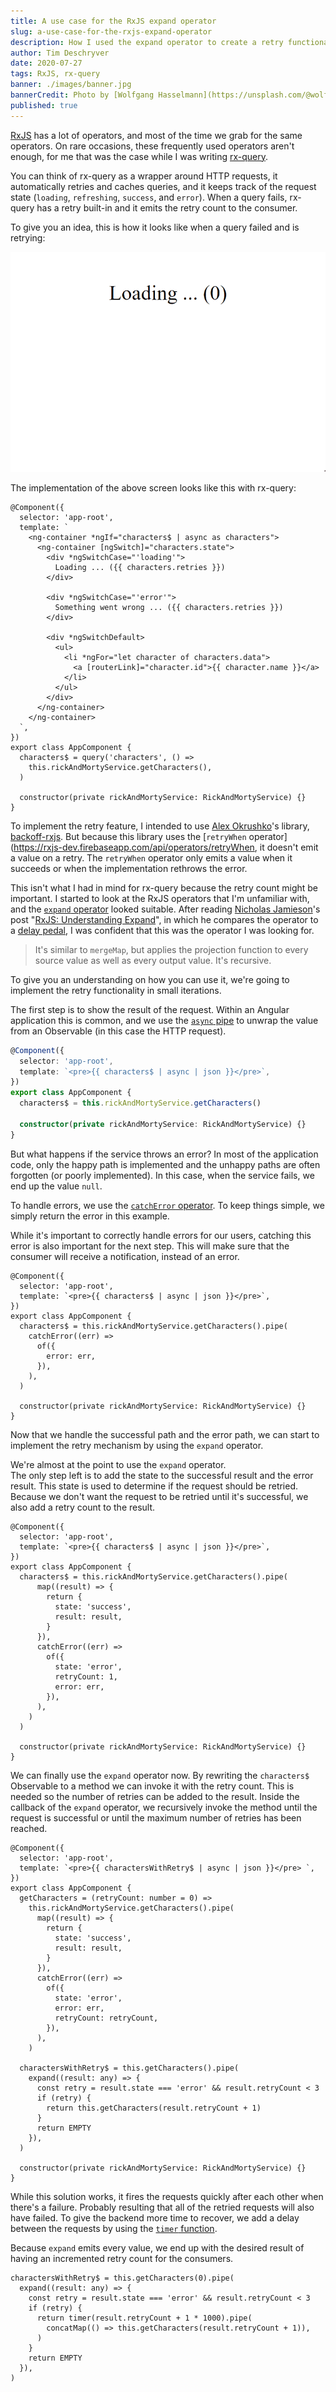 ```yaml
---
title: A use case for the RxJS expand operator
slug: a-use-case-for-the-rxjs-expand-operator
description: How I used the expand operator to create a retry functionality in rx-query.
author: Tim Deschryver
date: 2020-07-27
tags: RxJS, rx-query
banner: ./images/banner.jpg
bannerCredit: Photo by [Wolfgang Hasselmann](https://unsplash.com/@wolfgang_hasselmann) on [Unsplash](https://unsplash.com)
published: true
---
```


[RxJS](https://rxjs-dev.firebaseapp.com/) has a lot of operators, and most of the time we grab for the same operators.
On rare occasions, these frequently used operators aren't enough, for me that was the case while I was writing [rx-query](https://github.com/timdeschryver/rx-query).

You can think of rx-query as a wrapper around HTTP requests, it automatically retries and caches queries, and it keeps track of the request state (`loading`, `refreshing`, `success`, and `error`). When a query fails, rx-query has a retry built-in and it emits the retry count to the consumer.

To give you an idea, this is how it looks like when a query failed and is retrying:

![While we're waiting on a response we are in the "loading" state. When a query fails, the retry counter is incremented. After 3 retries it lands in the "error" state.](./images/retry.gif)

The implementation of the above screen looks like this with rx-query:

```ts{6-12}{25-28}
@Component({
  selector: 'app-root',
  template: `
    <ng-container *ngIf="characters$ | async as characters">
      <ng-container [ngSwitch]="characters.state">
        <div *ngSwitchCase="'loading'">
          Loading ... ({{ characters.retries }})
        </div>

        <div *ngSwitchCase="'error'">
          Something went wrong ... ({{ characters.retries }})
        </div>

        <div *ngSwitchDefault>
          <ul>
            <li *ngFor="let character of characters.data">
              <a [routerLink]="character.id">{{ character.name }}</a>
            </li>
          </ul>
        </div>
      </ng-container>
    </ng-container>
  `,
})
export class AppComponent {
  characters$ = query('characters', () =>
    this.rickAndMortyService.getCharacters(),
  )

  constructor(private rickAndMortyService: RickAndMortyService) {}
}
```

To implement the retry feature, I intended to use [Alex Okrushko](https://twitter.com/AlexOkrushko)'s library, [backoff-rxjs](https://github.com/alex-okrushko/backoff-rxjs). But because this library uses the [`retryWhen` operator](https://rxjs-dev.firebaseapp.com/api/operators/retryWhen, it doesn't emit a value on a retry. The `retryWhen` operator only emits a value when it succeeds or when the implementation rethrows the error.

This isn't what I had in mind for rx-query because the retry count might be important.
I started to look at the RxJS operators that I'm unfamiliar with, and the [`expand` operator](https://rxjs-dev.firebaseapp.com/api/operators/expand) looked suitable. After reading [Nicholas Jamieson](https://twitter.com/ncjamieson)'s post "[RxJS: Understanding Expand](https://ncjamieson.com/understanding-expand/)", in which he compares the operator to a [delay pedal](<https://en.wikipedia.org/wiki/Delay_(audio_effect)>), I was confident that this was the operator I was looking for.

> It's similar to `mergeMap`, but applies the projection function to every source value as well as every output value. It's recursive.

To give you an understanding on how you can use it, we're going to implement the retry functionality in small iterations.

The first step is to show the result of the request.
Within an Angular application this is common, and we use the [`async` pipe](https://angular.io/api/common/AsyncPipe) to unwrap the value from an Observable (in this case the HTTP request).

```ts
@Component({
  selector: 'app-root',
  template: `<pre>{{ characters$ | async | json }}</pre>`,
})
export class AppComponent {
  characters$ = this.rickAndMortyService.getCharacters()

  constructor(private rickAndMortyService: RickAndMortyService) {}
}
```

But what happens if the service throws an error? In most of the application code, only the happy path is implemented and the unhappy paths are often forgotten (or poorly implemented).
In this case, when the service fails, we end up the value `null`.

To handle errors, we use the [`catchError` operator](https://rxjs-dev.firebaseapp.com/api/operators/catchError).
To keep things simple, we simply return the error in this example.

While it's important to correctly handle errors for our users, catching this error is also important for the next step.
This will make sure that the consumer will receive a notification, instead of an error.

```ts{7-11}
@Component({
  selector: 'app-root',
  template: `<pre>{{ characters$ | async | json }}</pre>`,
})
export class AppComponent {
  characters$ = this.rickAndMortyService.getCharacters().pipe(
    catchError((err) =>
      of({
        error: err,
      }),
    ),
  )

  constructor(private rickAndMortyService: RickAndMortyService) {}
}
```

Now that we handle the successful path and the error path, we can start to implement the retry mechanism by using the `expand` operator.

We're almost at the point to use the `expand` operator.  
The only step left is to add the state to the successful result and the error result.
This state is used to determine if the request should be retried.
Because we don't want the request to be retried until it's successful, we also add a retry count to the result.

```ts{9}{15-16}
@Component({
  selector: 'app-root',
  template: `<pre>{{ characters$ | async | json }}</pre>`,
})
export class AppComponent {
  characters$ = this.rickAndMortyService.getCharacters().pipe(
      map((result) => {
        return {
          state: 'success',
          result: result,
        }
      }),
      catchError((err) =>
        of({
          state: 'error',
          retryCount: 1,
          error: err,
        }),
      ),
    )
  )

  constructor(private rickAndMortyService: RickAndMortyService) {}
}
```

We can finally use the `expand` operator now.
By rewriting the `characters$` Observable to a method we can invoke it with the retry count. This is needed so the number of retries can be added to the result. Inside the callback of the `expand` operator, we recursively invoke the method until the request is successful or until the maximum number of retries has been reached.

```ts{6}{24-30}
@Component({
  selector: 'app-root',
  template: `<pre>{{ charactersWithRetry$ | async | json }}</pre> `,
})
export class AppComponent {
  getCharacters = (retryCount: number = 0) =>
    this.rickAndMortyService.getCharacters().pipe(
      map((result) => {
        return {
          state: 'success',
          result: result,
        }
      }),
      catchError((err) =>
        of({
          state: 'error',
          error: err,
          retryCount: retryCount,
        }),
      ),
    )

  charactersWithRetry$ = this.getCharacters().pipe(
    expand((result: any) => {
      const retry = result.state === 'error' && result.retryCount < 3
      if (retry) {
        return this.getCharacters(result.retryCount + 1)
      }
      return EMPTY
    }),
  )

  constructor(private rickAndMortyService: RickAndMortyService) {}
}
```

While this solution works, it fires the requests quickly after each other when there's a failure.
Probably resulting that all of the retried requests will also have failed.
To give the backend more time to recover, we add a delay between the requests by using the [`timer` function](https://rxjs-dev.firebaseapp.com/api/index/function/timer).

Because `expand` emits every value, we end up with the desired result of having an incremented retry count for the consumers.

```ts{5-7}
charactersWithRetry$ = this.getCharacters(0).pipe(
  expand((result: any) => {
    const retry = result.state === 'error' && result.retryCount < 3
    if (retry) {
      return timer(result.retryCount + 1 * 1000).pipe(
        concatMap(() => this.getCharacters(result.retryCount + 1)),
      )
    }
    return EMPTY
  }),
)
```
